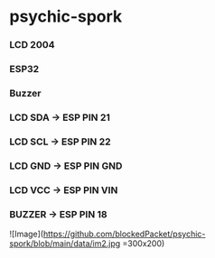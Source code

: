 # psychic-spork

### LCD 2004
### ESP32
### Buzzer

### LCD SDA -> ESP PIN 21
### LCD SCL -> ESP PIN 22
### LCD GND -> ESP PIN GND
### LCD VCC -> ESP PIN VIN
### BUZZER  -> ESP PIN 18

![Image](https://github.com/blockedPacket/psychic-spork/blob/main/data/im2.jpg =300x200)
